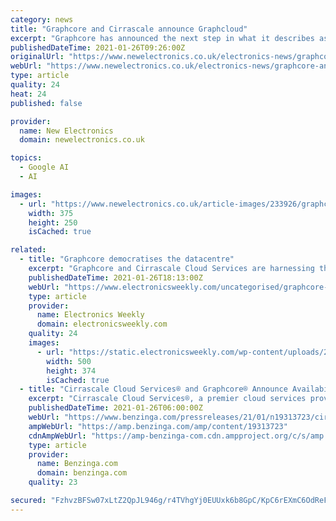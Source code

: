 ```yaml
---
category: news
title: "Graphcore and Cirrascale announce Graphcloud"
excerpt: "Graphcore has announced the next step in what it describes as its commitment to help customers accelerate their innovation and harness the power of AI at scale. In co-operation with Cirrascale Cloud Services,"
publishedDateTime: 2021-01-26T09:26:00Z
originalUrl: "https://www.newelectronics.co.uk/electronics-news/graphcore-and-cirrascale-announce-graphcloud/233926/"
webUrl: "https://www.newelectronics.co.uk/electronics-news/graphcore-and-cirrascale-announce-graphcloud/233926/"
type: article
quality: 24
heat: 24
published: false

provider:
  name: New Electronics
  domain: newelectronics.co.uk

topics:
  - Google AI
  - AI

images:
  - url: "https://www.newelectronics.co.uk/article-images/233926/graphcore.jpg?width=375&height=250&scale=canvas"
    width: 375
    height: 250
    isCached: true

related:
  - title: "Graphcore democratises the datacentre"
    excerpt: "Graphcore and Cirrascale Cloud Services are harnessing the full power of AI in the cloud with the first publicly available Mk2 IPU-POD scale-out cluster, o"
    publishedDateTime: 2021-01-26T18:13:00Z
    webUrl: "https://www.electronicsweekly.com/uncategorised/graphcore-democratises-datacentre-2021-01/"
    type: article
    provider:
      name: Electronics Weekly
      domain: electronicsweekly.com
    quality: 24
    images:
      - url: "https://static.electronicsweekly.com/wp-content/uploads/2021/01/26083639/5D8713EA-A283-4BB0-A988-3BAA6989402D.png"
        width: 500
        height: 374
        isCached: true
  - title: "Cirrascale Cloud Services® and Graphcore® Announce Availability of Graphcloud for Machine Intelligence"
    excerpt: "Cirrascale Cloud Services®, a premier cloud services provider of deep learning infrastructure solutions for autonomous"
    publishedDateTime: 2021-01-26T06:00:00Z
    webUrl: "https://www.benzinga.com/pressreleases/21/01/n19313723/cirrascale-cloud-services-and-graphcore-announce-availability-of-graphcloud-for-machine-intelligen"
    ampWebUrl: "https://amp.benzinga.com/amp/content/19313723"
    cdnAmpWebUrl: "https://amp-benzinga-com.cdn.ampproject.org/c/s/amp.benzinga.com/amp/content/19313723"
    type: article
    provider:
      name: Benzinga.com
      domain: benzinga.com
    quality: 23

secured: "FzhvzBFSw07xLtZ2QpJL946g/r4TVhgYj0EUUxk6b8GpC/KpC6rEXmC6OdReFoF56VeQXKgaARnWI8hFzzujXINAtvmxbPwL8azxkDsk2CBA+TXOZUvO/6t/vwL5kGv10tkOu5MtXhtPQVgIqMM8W0ij5UMT7STUU1sFrf2Mt3brML77s39x0s/hL0W4MuXhkJyFVWYz2bGcFtmN1KajoHTuDG8JPw9AbiFdVXgVDS3vZShoAloxYCCUGhoSDkTnOVZHaFdW2+MAe0u0+UcPwhEH/L/QbOmr/SH5wZU8Czv7jtaHsaVydUQTsvmuCQLVrxFoTdar3BdB5ZYfmTPtNo+jiz2sK0SoII76KraYYl4=;Kb0B6xCMcDRNAbl9/te94w=="
---
```


